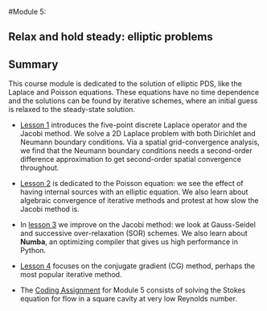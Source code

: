 #Module 5:
## Relax and hold steady: elliptic problems
## Summary
This course module is dedicated to the solution of elliptic PDS, like the Laplace and Poisson equations.
These equations have no time dependence and the solutions can be found by iterative schemes, where an 
initial guess is relaxed to the steady-state solution.

* [Lesson 1](http://nbviewer.ipython.org/github/numerical-mooc/numerical-mooc/blob/c8ccafcd21621b6104e334e76788305cc64cfc8b/lessons/05_relax/05_01_2D.Laplace.Equation.ipynb) 
introduces the five-point discrete Laplace operator and the Jacobi method. We solve a 2D Laplace problem
with both Dirichlet and Neumann boundary conditions. Via a spatial grid-convergence analysis, we find that the Neumann
boundary conditions needs a second-order difference approximation to get second-order spatial convergence throughout.

* [Lesson 2](http://nbviewer.ipython.org/github/numerical-mooc/numerical-mooc/blob/c8ccafcd21621b6104e334e76788305cc64cfc8b/lessons/05_relax/05_02_2D.Poisson.Equation.ipynb) 
is dedicated to the Poisson equation: we see the effect of having internal sources with an elliptic equation.
We also learn about algebraic convergence of iterative methods and protest at how slow the Jacobi method is.

* In [lesson 3](http://nbviewer.ipython.org/github/numerical-mooc/numerical-mooc/blob/c8ccafcd21621b6104e334e76788305cc64cfc8b/lessons/05_relax/05_03_Iterate.This.ipynb) 
we improve on the Jacobi method: we look at Gauss-Seidel and successive over-relaxation (SOR) schemes.
We also learn about **Numba**, an optimizing compiler that gives us high performance in Python.

* [Lesson 4](http://nbviewer.ipython.org/github/numerical-mooc/numerical-mooc/blob/c8ccafcd21621b6104e334e76788305cc64cfc8b/lessons/05_relax/05_04_Conjugate.Gradient.ipynb) 
focuses on the conjugate gradient (CG) method, perhaps the most popular iterative method.

* The [Coding Assignment](http://nbviewer.ipython.org/github/numerical-mooc/numerical-mooc/blob/master/lessons/05_relax/05_05_Stokes.Flow.ipynb)
for Module 5 consists of solving the Stokes equation for flow in a square cavity at very low Reynolds number.
